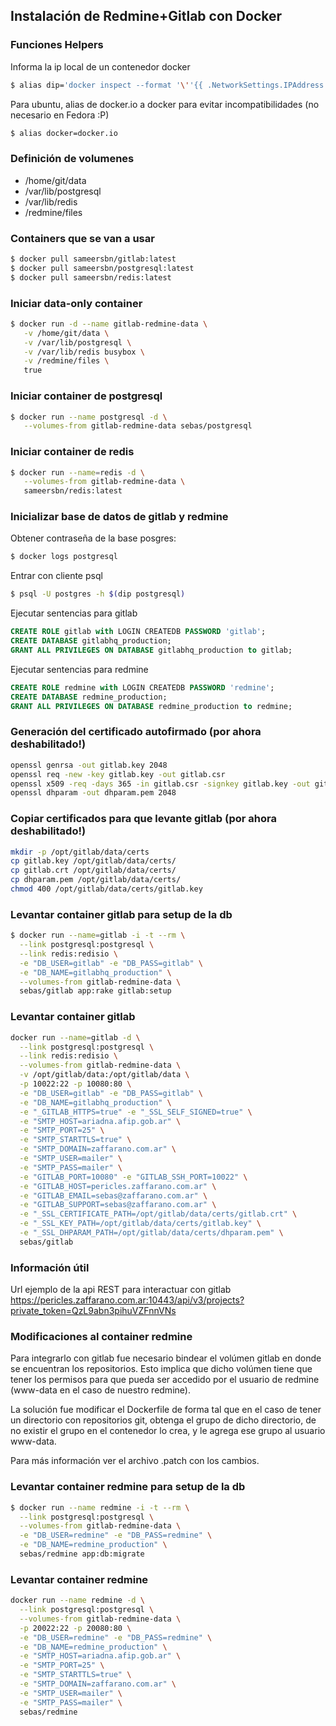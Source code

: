 ## Instalación de Redmine+Gitlab con Docker

### Funciones Helpers
Informa la ip local de un contenedor docker
```sh
$ alias dip='docker inspect --format '\''{{ .NetworkSettings.IPAddress }}'\'''
```

Para ubuntu, alias de docker.io a docker para evitar incompatibilidades (no necesario en Fedora :P)
```sh
$ alias docker=docker.io
```

### Definición de volumenes
- /home/git/data
- /var/lib/postgresql
- /var/lib/redis
- /redmine/files

### Containers que se van a usar
```sh
$ docker pull sameersbn/gitlab:latest
$ docker pull sameersbn/postgresql:latest
$ docker pull sameersbn/redis:latest
```
### Iniciar data-only container
```sh
$ docker run -d --name gitlab-redmine-data \
   -v /home/git/data \
   -v /var/lib/postgresql \
   -v /var/lib/redis busybox \
   -v /redmine/files \
   true
```

### Iniciar container de postgresql
```sh
$ docker run --name postgresql -d \
   --volumes-from gitlab-redmine-data sebas/postgresql
```

### Iniciar container de redis
```sh
$ docker run --name=redis -d \
   --volumes-from gitlab-redmine-data \
   sameersbn/redis:latest
```

### Inicializar base de datos de gitlab y redmine
Obtener contraseña de la base posgres:

```sh
$ docker logs postgresql
```

Entrar con cliente psql

```sh
$ psql -U postgres -h $(dip postgresql)
```

Ejecutar sentencias para gitlab

```sql
CREATE ROLE gitlab with LOGIN CREATEDB PASSWORD 'gitlab';
CREATE DATABASE gitlabhq_production;
GRANT ALL PRIVILEGES ON DATABASE gitlabhq_production to gitlab;
```

Ejecutar sentencias para redmine

```sql
CREATE ROLE redmine with LOGIN CREATEDB PASSWORD 'redmine';
CREATE DATABASE redmine_production;
GRANT ALL PRIVILEGES ON DATABASE redmine_production to redmine;
```

### Generación del certificado autofirmado (por ahora deshabilitado!)
```sh
openssl genrsa -out gitlab.key 2048
openssl req -new -key gitlab.key -out gitlab.csr
openssl x509 -req -days 365 -in gitlab.csr -signkey gitlab.key -out gitlab.crt
openssl dhparam -out dhparam.pem 2048
```

### Copiar certificados para que levante gitlab (por ahora deshabilitado!)
```sh
mkdir -p /opt/gitlab/data/certs
cp gitlab.key /opt/gitlab/data/certs/
cp gitlab.crt /opt/gitlab/data/certs/
cp dhparam.pem /opt/gitlab/data/certs/
chmod 400 /opt/gitlab/data/certs/gitlab.key
```

### Levantar container gitlab para setup de la db
```sh
$ docker run --name=gitlab -i -t --rm \
  --link postgresql:postgresql \
  --link redis:redisio \
  -e "DB_USER=gitlab" -e "DB_PASS=gitlab" \
  -e "DB_NAME=gitlabhq_production" \
  --volumes-from gitlab-redmine-data \
  sebas/gitlab app:rake gitlab:setup
```

### Levantar container gitlab
```sh
docker run --name=gitlab -d \
  --link postgresql:postgresql \
  --link redis:redisio \
  --volumes-from gitlab-redmine-data \
  -v /opt/gitlab/data:/opt/gitlab/data \
  -p 10022:22 -p 10080:80 \
  -e "DB_USER=gitlab" -e "DB_PASS=gitlab" \
  -e "DB_NAME=gitlabhq_production" \
  -e "_GITLAB_HTTPS=true" -e "_SSL_SELF_SIGNED=true" \
  -e "SMTP_HOST=ariadna.afip.gob.ar" \
  -e "SMTP_PORT=25" \
  -e "SMTP_STARTTLS=true" \
  -e "SMTP_DOMAIN=zaffarano.com.ar" \
  -e "SMTP_USER=mailer" \
  -e "SMTP_PASS=mailer" \
  -e "GITLAB_PORT=10080" -e "GITLAB_SSH_PORT=10022" \
  -e "GITLAB_HOST=pericles.zaffarano.com.ar" \
  -e "GITLAB_EMAIL=sebas@zaffarano.com.ar" \
  -e "GITLAB_SUPPORT=sebas@zaffarano.com.ar" \
  -e "_SSL_CERTIFICATE_PATH=/opt/gitlab/data/certs/gitlab.crt" \
  -e "_SSL_KEY_PATH=/opt/gitlab/data/certs/gitlab.key" \
  -e "_SSL_DHPARAM_PATH=/opt/gitlab/data/certs/dhparam.pem" \
  sebas/gitlab
```

### Información útil
Url ejemplo de la api REST para interactuar con gitlab https://pericles.zaffarano.com.ar:10443/api/v3/projects?private_token=QzL9abn3pihuVZFnnVNs

### Modificaciones al container redmine
Para integrarlo con gitlab fue necesario bindear el volúmen gitlab en donde se encuentran los repositorios.  Esto implica que dicho volúmen tiene que tener los permisos para que pueda ser accedido por el usuario de redmine (www-data en el caso de nuestro redmine).

La solución fue modificar el Dockerfile de forma tal que en el caso de tener un directorio con repositorios git, obtenga el grupo de dicho directorio, de no existir el grupo en el contenedor lo crea, y le agrega ese grupo al usuario www-data.

Para más información ver el archivo .patch con los cambios.

### Levantar container redmine para setup de la db
```sh
$ docker run --name redmine -i -t --rm \
  --link postgresql:postgresql \
  --volumes-from gitlab-redmine-data \
  -e "DB_USER=redmine" -e "DB_PASS=redmine" \
  -e "DB_NAME=redmine_production" \
  sebas/redmine app:db:migrate
```

### Levantar container redmine
```sh
docker run --name redmine -d \
  --link postgresql:postgresql \
  --volumes-from gitlab-redmine-data \
  -p 20022:22 -p 20080:80 \
  -e "DB_USER=redmine" -e "DB_PASS=redmine" \
  -e "DB_NAME=redmine_production" \
  -e "SMTP_HOST=ariadna.afip.gob.ar" \
  -e "SMTP_PORT=25" \
  -e "SMTP_STARTTLS=true" \
  -e "SMTP_DOMAIN=zaffarano.com.ar" \
  -e "SMTP_USER=mailer" \
  -e "SMTP_PASS=mailer" \
  sebas/redmine
